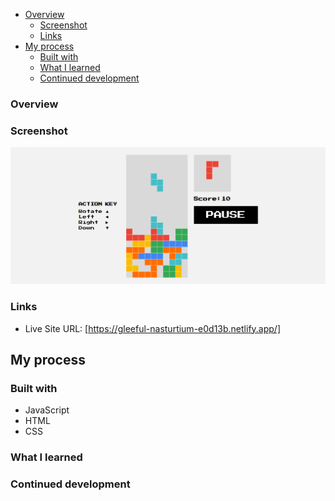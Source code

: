 - [Overview](#overview)
  - [Screenshot](#screenshot)
  - [Links](#links)
- [My process](#my-process)
  - [Built with](#built-with)
  - [What I learned](#what-i-learned)
  - [Continued development](#continued-development)

### Overview


### Screenshot

![](./screenshot.png)

### Links

- Live Site URL: [https://gleeful-nasturtium-e0d13b.netlify.app/]

## My process

### Built with

- JavaScript
- HTML
- CSS 

### What I learned



### Continued development

